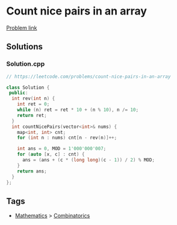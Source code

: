 # Count nice pairs in an array

[Problem link](https://leetcode.com/problems/count-nice-pairs-in-an-array)

## Solutions


### Solution.cpp
```cpp
// https://leetcode.com/problems/count-nice-pairs-in-an-array

class Solution {
 public:
  int rev(int n) {
    int ret = 0;
    while (n) ret = ret * 10 + (n % 10), n /= 10;
    return ret;
  }
  int countNicePairs(vector<int>& nums) {
    map<int, int> cnt;
    for (int n : nums) cnt[n - rev(n)]++;

    int ans = 0, MOD = 1'000'000'007;
    for (auto [x, c] : cnt) {
      ans = (ans + (c * (long long)(c - 1)) / 2) % MOD;
    }
    return ans;
  }
};
```
## Tags

* [Mathematics](/README.md#Mathematics) > [Combinatorics](/README.md#Mathematics-Combinatorics)
